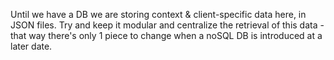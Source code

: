 Until we have a DB we are storing context & client-specific data here, in JSON files. 
Try and keep it modular and centralize the retrieval of this data - that way there's only 
1 piece to change when a noSQL DB is introduced at a later date.